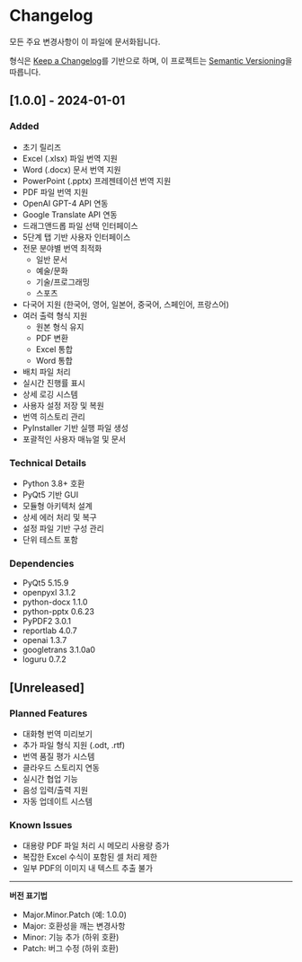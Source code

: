 # Changelog

모든 주요 변경사항이 이 파일에 문서화됩니다.

형식은 [Keep a Changelog](https://keepachangelog.com/ko/1.0.0/)를 기반으로 하며,
이 프로젝트는 [Semantic Versioning](https://semver.org/spec/v2.0.0.html)을 따릅니다.

## [1.0.0] - 2024-01-01

### Added
- 초기 릴리즈
- Excel (.xlsx) 파일 번역 지원
- Word (.docx) 문서 번역 지원
- PowerPoint (.pptx) 프레젠테이션 번역 지원
- PDF 파일 번역 지원
- OpenAI GPT-4 API 연동
- Google Translate API 연동
- 드래그앤드롭 파일 선택 인터페이스
- 5단계 탭 기반 사용자 인터페이스
- 전문 분야별 번역 최적화
  - 일반 문서
  - 예술/문화
  - 기술/프로그래밍
  - 스포츠
- 다국어 지원 (한국어, 영어, 일본어, 중국어, 스페인어, 프랑스어)
- 여러 출력 형식 지원
  - 원본 형식 유지
  - PDF 변환
  - Excel 통합
  - Word 통합
- 배치 파일 처리
- 실시간 진행률 표시
- 상세 로깅 시스템
- 사용자 설정 저장 및 복원
- 번역 히스토리 관리
- PyInstaller 기반 실행 파일 생성
- 포괄적인 사용자 매뉴얼 및 문서

### Technical Details
- Python 3.8+ 호환
- PyQt5 기반 GUI
- 모듈형 아키텍처 설계
- 상세 에러 처리 및 복구
- 설정 파일 기반 구성 관리
- 단위 테스트 포함

### Dependencies
- PyQt5 5.15.9
- openpyxl 3.1.2
- python-docx 1.1.0
- python-pptx 0.6.23
- PyPDF2 3.0.1
- reportlab 4.0.7
- openai 1.3.7
- googletrans 3.1.0a0
- loguru 0.7.2

## [Unreleased]

### Planned Features
- 대화형 번역 미리보기
- 추가 파일 형식 지원 (.odt, .rtf)
- 번역 품질 평가 시스템
- 클라우드 스토리지 연동
- 실시간 협업 기능
- 음성 입력/출력 지원
- 자동 업데이트 시스템

### Known Issues
- 대용량 PDF 파일 처리 시 메모리 사용량 증가
- 복잡한 Excel 수식이 포함된 셀 처리 제한
- 일부 PDF의 이미지 내 텍스트 추출 불가

---

**버전 표기법**
- Major.Minor.Patch (예: 1.0.0)
- Major: 호환성을 깨는 변경사항
- Minor: 기능 추가 (하위 호환)
- Patch: 버그 수정 (하위 호환)